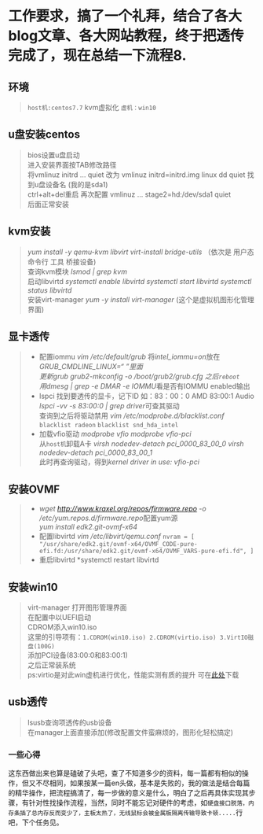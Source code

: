 # 工作要求，搞了一个礼拜，结合了各大blog文章、各大网站教程，终于把透传完成了，现在总结一下流程8.

## 环境
> `host机:centos7.7` kvm虚拟化 `虚机：win10`

## u盘安装centos
> bios设置u盘启动  
> 进入安装界面按TAB修改路径  
> 将vmlinuz initrd ... quiet 改为 vmlinuz initrd=initrd.img linux dd quiet 找到u盘设备名 (我的是sda1)  
> ctrl+alt+del重启 再次配置 vmlinuz ... stage2=hd:/dev/sda1 quiet   
> 后面正常安装  

## kvm安装
> *yum install -y qemu-kvm libvirt virt-install bridge-utils* （依次是 用户态 命令行 工具 桥接设备)  
> 查询kvm模块 *lsmod | grep kvm*  
> 启动libvirtd *systemctl enable libvirtd   systemctl start libvirtd    systemctl status libvirtd*  
> 安装virt-manager *yum -y install virt-manager* (这个是虚拟机图形化管理界面)  

## 显卡透传
> - 配置iommu *vim /etc/default/grub* 将*intel_iommu=on*放在*GRUB_CMDLINE_LINUX=“ ”*里面  
> 更新grub *grub2-mkconfig -o /boot/grub2/grub.cfg*  之后`reboot`  
> 用*dmesg | grep -e DMAR -e IOMMU*看是否有IOMMU enabled输出  
> - lspci 找到要透传的显卡，记下ID 如：83：00：0 AMD 83:00:1 Audio  
> *lspci -vv -s 83:00:0 | grep driver*可查其驱动  
> 查询到之后将驱动禁用 *vim /etc/modprobe.d/blacklist.conf* `blacklist radeon` `blacklist snd_hda_intel`  
> - 加载vfio驱动 *modprobe vfio* *modprobe vfio-pci*  
> 从`host机`卸载A卡 *virsh nodedev-detach pci_0000_83_00_0* *virsh nodedev-detach pci_0000_83_00_1*  
> 此时再查询驱动，得到*kernel driver in use: vfio-pci*

## 安装OVMF
> - *wget http://www.kraxel.org/repos/firmware.repo -o /etc/yum.repos.d/firmware.repo*配置yum源  
> *yum install edk2.git-ovmf-x64*  
> - 配置libvirtd *vim /etc/libvirt/qemu.conf* `nvram = [ "/usr/share/edk2.git/ovmf-x64/OVMF_CODE-pure-efi.fd:/usr/share/edk2.git/ovmf-x64/OVMF_VARS-pure-efi.fd", ]`  
> - 重启libvirtd *systemctl restart libvirtd

## 安装win10
> virt-manager 打开图形管理界面  
> 在配置中以UEFI启动  
> CDROM添入win10.iso  
> 这里的引导项有：`1.CDROM(win10.iso) 2.CDROM(virtio.iso) 3.VirtIO磁盘(100G)`  
> 添加PCI设备(83:00:0和83:00:1)  
> 之后正常装系统  
> ps:virtio是对此win虚机进行优化，性能实测有质的提升 可在[此处](https://fedorapeople.org/groups/virt/virtio-win/direct-downloads/archive-virtio/)下载

## usb透传
> lsusb查询项透传的usb设备  
> 在manager上面直接添加(修改配置文件蛮麻烦的，图形化轻松搞定)

### 一些心得
这东西做出来也算是磕破了头吧，查了不知道多少的资料，每一篇都有相似的操作，但又不尽相同，如果按某一篇en头做，基本是失败的，我的做法是结合每篇的精华操作，把流程搞清了，每一步做的意义是什么，明白了之后再具体实现其步骤，有针对性找操作流程，当然，同时不能忘记对硬件的考虑，如`硬盘接口脱落，内存条插了总内存反而变少了，主板太热了，无线鼠标会被金属板隔离传输导致卡顿.....`行吧，下个任务见。
